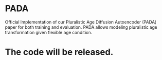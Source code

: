 # PADA
Official Implementation of our Pluralistic Age Diffusion Autoencoder (PADA) paper for both training and evaluation. 
PADA allows modeling pluralistic age transformation given flexible age condition.

# The code will be released.
